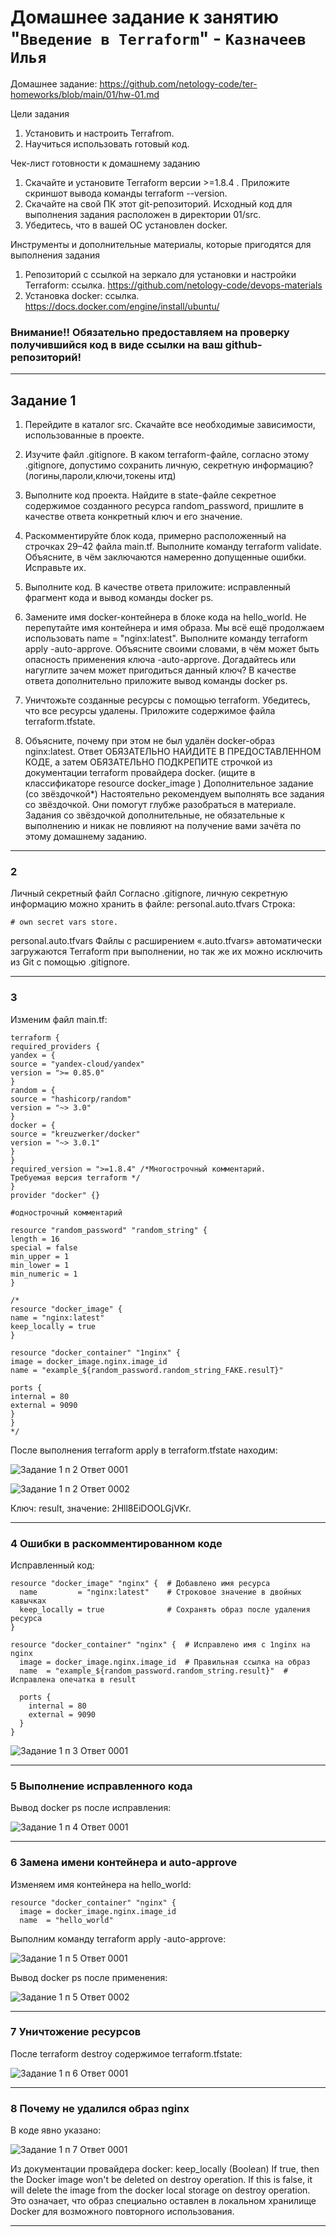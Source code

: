 # Домашнее задание к занятию "`Введение в Terraform`" - `Казначеев Илья`

Домашнее задание: https://github.com/netology-code/ter-homeworks/blob/main/01/hw-01.md

Цели задания
1.	Установить и настроить Terrafrom.
2.	Научиться использовать готовый код.

Чек-лист готовности к домашнему заданию
1.	Скачайте и установите Terraform версии >=1.8.4 . Приложите скриншот вывода команды terraform --version.
2.	Скачайте на свой ПК этот git-репозиторий. Исходный код для выполнения задания расположен в директории 01/src.
3.	Убедитесь, что в вашей ОС установлен docker.

Инструменты и дополнительные материалы, которые пригодятся для выполнения задания
1.	Репозиторий с ссылкой на зеркало для установки и настройки Terraform: ссылка. https://github.com/netology-code/devops-materials
2.	Установка docker: ссылка. 
https://docs.docker.com/engine/install/ubuntu/

### Внимание!! Обязательно предоставляем на проверку получившийся код в виде ссылки на ваш github-репозиторий!

---

## Задание 1
1.	Перейдите в каталог src. Скачайте все необходимые зависимости, использованные в проекте.

2.	Изучите файл .gitignore. В каком terraform-файле, согласно этому .gitignore, допустимо сохранить личную, секретную информацию?(логины,пароли,ключи,токены итд)

3.	Выполните код проекта. Найдите в state-файле секретное содержимое созданного ресурса random_password, пришлите в качестве ответа конкретный ключ и его значение.

4.	Раскомментируйте блок кода, примерно расположенный на строчках 29–42 файла main.tf. Выполните команду terraform validate. Объясните, в чём заключаются намеренно допущенные ошибки. Исправьте их.

5.	Выполните код. В качестве ответа приложите: исправленный фрагмент кода и вывод команды docker ps.

6.	Замените имя docker-контейнера в блоке кода на hello_world. Не перепутайте имя контейнера и имя образа. Мы всё ещё продолжаем использовать name = "nginx:latest". Выполните команду terraform apply -auto-approve. Объясните своими словами, в чём может быть опасность применения ключа -auto-approve. Догадайтесь или нагуглите зачем может пригодиться данный ключ? В качестве ответа дополнительно приложите вывод команды docker ps.

7.	Уничтожьте созданные ресурсы с помощью terraform. Убедитесь, что все ресурсы удалены. Приложите содержимое файла terraform.tfstate.

8.	Объясните, почему при этом не был удалён docker-образ nginx:latest. Ответ ОБЯЗАТЕЛЬНО НАЙДИТЕ В ПРЕДОСТАВЛЕННОМ КОДЕ, а затем ОБЯЗАТЕЛЬНО ПОДКРЕПИТЕ строчкой из документации terraform провайдера docker. (ищите в классификаторе resource docker_image )
Дополнительное задание (со звёздочкой*)
Настоятельно рекомендуем выполнять все задания со звёздочкой. Они помогут глубже разобраться в материале.
Задания со звёздочкой дополнительные, не обязательные к выполнению и никак не повлияют на получение вами зачёта по этому домашнему заданию.

---

### 2
Личный секретный файл
Согласно .gitignore, личную секретную информацию можно хранить в файле:
personal.auto.tfvars
Строка:
```
# own secret vars store.
```
personal.auto.tfvars
Файлы с расширением «.auto.tfvars» автоматически загружаются Terraform при выполнении, но так же их можно исключить из Git с помощью .gitignore.

---

### 3
Изменим файл main.tf:
```
terraform {
required_providers {
yandex = {
source = "yandex-cloud/yandex"
version = ">= 0.85.0"
}
random = {
source = "hashicorp/random"
version = "~> 3.0"
}
docker = {
source = "kreuzwerker/docker"
version = "~> 3.0.1"
}
}
required_version = ">=1.8.4" /*Многострочный комментарий.
Требуемая версия terraform */
}
provider "docker" {}
 
#однострочный комментарий
 
resource "random_password" "random_string" {
length = 16
special = false
min_upper = 1
min_lower = 1
min_numeric = 1
}
 
/*
resource "docker_image" {
name = "nginx:latest"
keep_locally = true
}
 
resource "docker_container" "1nginx" {
image = docker_image.nginx.image_id
name = "example_${random_password.random_string_FAKE.resulT}"
 
ports {
internal = 80
external = 9090
}
}
*/
```
После выполнения terraform apply в terraform.tfstate находим:

![Задание 1 п 2 Ответ 0001](https://github.com/user-attachments/assets/36a30cb4-65d7-4f2d-87b5-bafa9031cd3d)

![Задание 1 п 2 Ответ 0002](https://github.com/user-attachments/assets/1b793b99-8cf8-4a4d-b4c3-3e9f20ab5b5b)

Ключ: result, значение: 2Hll8EiDOOLGjVKr.

---

### 4 Ошибки в раскомментированном коде
Исправленный код:
```
resource "docker_image" "nginx" {  # Добавлено имя ресурса
  name         = "nginx:latest"    # Строковое значение в двойных кавычках
  keep_locally = true              # Сохранять образ после удаления ресурса
}

resource "docker_container" "nginx" {  # Исправлено имя с 1nginx на nginx
  image = docker_image.nginx.image_id  # Правильная ссылка на образ
  name  = "example_${random_password.random_string.result}"  # Исправлена опечатка в result

  ports {
    internal = 80
    external = 9090
  }
}
```
![Задание 1 п 3 Ответ 0001](https://github.com/user-attachments/assets/761536ff-bda0-4f67-98f1-a5e6839eb689)

---

### 5 Выполнение исправленного кода
Вывод docker ps после исправления:

![Задание 1 п 4 Ответ 0001](https://github.com/user-attachments/assets/915365db-8261-4509-af40-92b1cdc17e48)

---

### 6 Замена имени контейнера и auto-approve
Изменяем имя контейнера на hello_world:
```
resource "docker_container" "nginx" {
  image = docker_image.nginx.image_id
  name  = "hello_world"
```
Выполним команду terraform apply -auto-approve:

![Задание 1 п 5 Ответ 0001](https://github.com/user-attachments/assets/e62c15c1-7a0b-4a10-982a-87c13f4c9348)

Вывод docker ps после применения:

![Задание 1 п 5 Ответ 0002](https://github.com/user-attachments/assets/47d1c9ae-d513-4ed9-b178-e359ad087ec8)

---

### 7 Уничтожение ресурсов
После terraform destroy содержимое terraform.tfstate:

![Задание 1 п 6 Ответ 0001](https://github.com/user-attachments/assets/f25dcdea-0d3f-4a4a-bcf7-1b017c0a33a7)

---

### 8 Почему не удалился образ nginx
В коде явно указано:

![Задание 1 п 7 Ответ 0001](https://github.com/user-attachments/assets/4ac8aaeb-7237-4fe3-99d7-8464b7b3bdab)

Из документации провайдера docker:
keep_locally (Boolean) If true, then the Docker image won't be deleted on destroy operation. If this is false, it will delete the image from the docker local storage on destroy operation.
Это означает, что образ специально оставлен в локальном хранилище Docker для возможного повторного использования.

---
